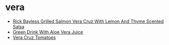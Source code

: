 # vera

 * [Rick Bayless Grilled Salmon Vera Cruz With Lemon And Thyme Scented Salsa](../index/r/rick-bayless-grilled-salmon-vera-cruz-with-lemon-and-thyme-scented-salsa-106865.json)
 * [Green Drink With Aloe Vera Juice](../index/g/green-drink-with-aloe-vera-juice.json)
 * [Vera Cruz Tomatoes](../index/v/vera-cruz-tomatoes.json)
